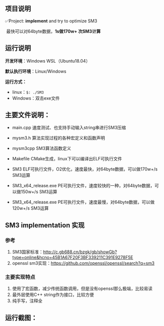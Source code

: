 ## 项目说明

✅Project: **implement**  and try to optimize SM3

​	最快可以对64byte数据，**1s做170w+ 次SM3计算**



## 运行说明

**开发环境**：Windows WSL（Ubuntu18.04）

**默认执行环境**：Linux/Windows

**运行方式：**

- linux：`$: ./SM3`  
- Windows：双击exe文件



## 主要文件说明：

- main.cpp	速度测试、也支持手动输入string串进行SM3压缩

- mysm3.h    算法实现过程的各种宏定义和函数声明

- mysm3cpp SM3算法函数定义

- Makefile     CMake生成，linux下可以编译出ELF可执行文件

- SM3             ELF可执行文件，O2优化，速度最快，对64byte数据，可以做170w+/s SM3运算

- SM3_x64_release.exe  PE可执行文件，速度较快的一种，对64byte数据，可以做150w+/s SM3运算

- SM3_x64_release.exe  PE可执行文件，速度最慢，对64byte数据，可以做120w+/s SM3运算

  

## SM3 implementation 实现

### 参考
  1.  SM3国家标准：http://c.gb688.cn/bzgk/gb/showGb?type=online&hcno=45B1A67F20F3BF339211C391E9278F5E
  2.  openssl sm3实现：https://github.com/openssl/openssl/search?q=sm3

### 主要实现特点
  1.  使用了宏函数，减少传统函数调用，但是没有openssl那么极端，比较易读
  2.  最外层使用C++ string作为接口，比较方便
  3.  纯手写，注释全



## 运行截图：

